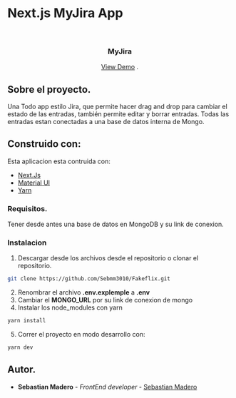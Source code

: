 # Next.js MyJira App

<br/>
<p align="center">
  <h3 align="center">MyJira</h3>

  <p align="center">
    <a href="https://my-jira-iota.vercel.app/">View Demo</a>
    .
  </p>
</p>



## Sobre el proyecto.

Una Todo app estilo Jira, que permite hacer drag and drop para cambiar el estado de las entradas, también permite editar y borrar entradas.
Todas las entradas estan conectadas a una base de datos interna de Mongo.

## Construido con:

Esta aplicacion esta contruida con:

* [Next.Js](https://nextjs.org/)
* [Material UI](https://mui.com/)
* [Yarn](https://yarnpkg.com/)

### Requisitos.

Tener desde antes una base de datos en MongoDB y su link de conexion.

### Instalacion

1. Descargar desde los archivos desde el repositorio o clonar el repositorio.

```sh
git clone https://github.com/Sebmm3010/Fakeflix.git
```
2. Renombrar el archivo __.env.explemple__ a __.env__
3. Cambiar el __MONGO_URL__ por su link de conexion de mongo
4. Instalar los node_modules con yarn

```sh
yarn install
```
5. Correr el proyecto en modo desarrollo con:
```sh
yarn dev
```

## Autor.

* **Sebastian Madero** - *FrontEnd developer* - [Sebastian Madero](https://github.com/Sebmm3010)
